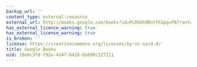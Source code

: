 ```yaml
---
backup_url: ''
content_type: external-resource
external_url: http://books.google.com/books?id=PLR6GhORntYC&pg=PAfrontcover
has_external_licence_warning: true
has_external_license_warning: true
is_broken: ''
license: https://creativecommons.org/licenses/by-nc-sa/4.0/
title: Google Books
uid: 18e0c3fd-f92e-4a47-b426-0ab96c127211
---
```

